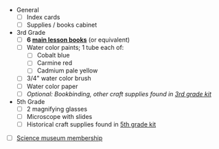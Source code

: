 * General
  * [ ] Index cards
  * [ ] Supplies / books cabinet
* 3rd Grade
  * [ ] **6 [main lesson books](http://www.oakmeadowbookstore.com/Curriculum/Third-Grade/Main-Lesson-Book-Kit-3-Spiral-Bound-p2181.html)** (or equivalent)
  * [ ] Water color paints; 1 tube each of:
    * [ ] Cobalt blue
    * [ ] Carmine red
    * [ ] Cadmium pale yellow
  * [ ] 3/4" water color brush
  * [ ] Water color paper
  * [ ] *Optional: Bookbinding, other craft supplies found in [3rd grade kit](http://www.oakmeadowbookstore.com/Curriculum/Third-Grade/Third-Grade-Craft-Kit-w-o-Recorders-p2179.html)*
* 5th Grade
  * [ ] 2 magnifying glasses
  * [ ] Microscope with slides
  * [ ] Historical craft supplies found in [5th grade kit](http://www.oakmeadowbookstore.com/Curriculum/Fifth-Grade/Fifth-Grade-Craft-Kit-p2790.html)
* [ ] [Science museum membership](https://www.montshire.org/join/gift-membership)
